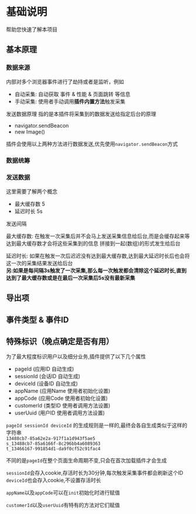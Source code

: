 # 基础说明
帮助您快速了解本项目

## 基本原理

### 数据来源
内部对多个浏览器事件进行了劫持或者是监听，例如

+ 自动采集: 自动获取 事件 & 性能 & 页面跳转 等信息
+ 手动采集: 使用者手动调用**插件内置方法**触发采集

发送数据原理
指的是本插件将采集到的数据发送给指定后台的原理
+ navigator.sendBeacon
+ new Image()

插件会使用以上两种方法进行数据发送,优先使用`navigator.sendBeacon`方式

### 数据统筹

### 发送数据
这里需要了解两个概念
+ 最大缓存数 5
+ 延迟时长 5s

发送间隔

最大缓存数: 在触发一次采集后并不会马上发送采集信息给后台,而是会缓存起来等达到最大缓存数才会将这些采集到的信息
拼接到一起(数组)的形式发生给后台

延迟时长: 如果在触发一次后迟迟没有达到最大缓存数,达到最大延迟时长后也会将这一次的采集结果发送给后台<br>
**另:如果是每间隔3s触发了一次采集,那么每一次触发都会清除这个延迟时长,直到达到了最大缓存数或是在最后一次采集后5s没有最新采集**

## 导出项

## 事件类型 & 事件ID


## 特殊标识（晚点确定是否有用）
为了最大程度标识用户以及细分业务,插件提供了以下几个属性
+ pageId (应用ID 自动生成)
+ sessionId (会话ID 自动生成)
+ deviceId (设备ID 自动生成)
+ appName (应用Name 使用者初始化设置)
+ appCode (应用Code 使用者初始化设置)
+ customerId (类型ID 使用者调用方法设置)
+ userUuid (用户ID 使用者调用方法设置)

`pageId sessionId deviceId` 的生成规则是一样的,最终会各自生成类似于这样的字符串<br>
`13488cb7-85a62e2a-917f1a1d943f5ae5`<br>
`s_13488cb7-85a6166f-8c296bb4a6089363`<br>
`t_13466167-991854d1-da9f0cf52c91fac4`

不同的是`pageId`在整个页面生命周期不变,只会在首次加载插件才会生成

`sessionId`会存入cookie,存活时长为30分钟,每次触发采集事件都会刷新这个ID
`deviceId`也会存入cookie,不设置存活时长

`appName`以及`appCode`可以在`init`初始化时进行赋值

`customerId`以及`userUuid`有特有的方法对它们赋值

